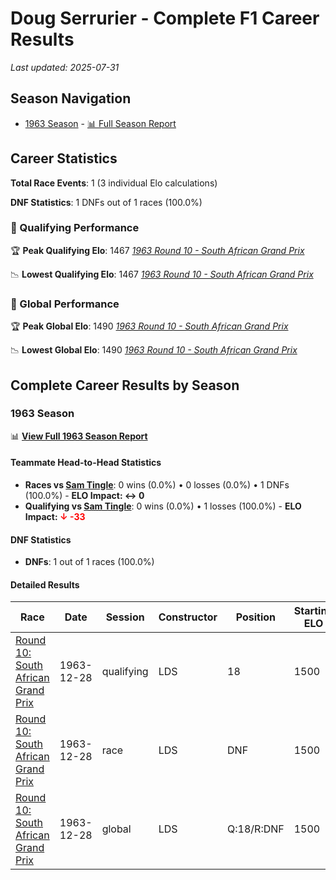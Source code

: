 # Doug Serrurier - Complete F1 Career Results

*Last updated: 2025-07-31*

## Season Navigation

- [1963 Season](#1963-season) - [📊 Full Season Report](../seasons/1963-season-report)

## Career Statistics

**Total Race Events**: 1 (3 individual Elo calculations)

**DNF Statistics**: 1 DNFs out of 1 races (100.0%)

### 🏁 Qualifying Performance

🏆 **Peak Qualifying Elo**: 1467
   *[1963 Round 10 - South African Grand Prix](../seasons/1963-season-report#round-10-south-african-grand-prix)*

📉 **Lowest Qualifying Elo**: 1467
   *[1963 Round 10 - South African Grand Prix](../seasons/1963-season-report#round-10-south-african-grand-prix)*

### 🌟 Global Performance

🏆 **Peak Global Elo**: 1490
   *[1963 Round 10 - South African Grand Prix](../seasons/1963-season-report#round-10-south-african-grand-prix)*

📉 **Lowest Global Elo**: 1490
   *[1963 Round 10 - South African Grand Prix](../seasons/1963-season-report#round-10-south-african-grand-prix)*


## Complete Career Results by Season

### 1963 Season

📊 **[View Full 1963 Season Report](../seasons/1963-season-report)**

#### Teammate Head-to-Head Statistics

- **Races vs [Sam Tingle](sam-tingle)**: 0 wins (0.0%) • 0 losses (0.0%) • 1 DNFs (100.0%) - **ELO Impact: ↔ 0**
- **Qualifying vs [Sam Tingle](sam-tingle)**: 0 wins (0.0%) • 1 losses (100.0%) - **ELO Impact: **<span style="color: red;">↓ -33</span>****

#### DNF Statistics

- **DNFs**: 1 out of 1 races (100.0%)

#### Detailed Results

| Race | Date | Session | Constructor | Position | Starting ELO | ELO Change | Final ELO | Teammate |
|------|------|---------|-------------|----------|--------------|------------|-----------|----------|
| [Round 10: South African Grand Prix](../seasons/1963-season-report#round-10-south-african-grand-prix) | 1963-12-28 | qualifying | LDS | 18 | 1500 | -33 | 1467 | [Sam Tingle](sam-tingle) |
| [Round 10: South African Grand Prix](../seasons/1963-season-report#round-10-south-african-grand-prix) | 1963-12-28 | race | LDS | DNF | 1500 | N/A | 1500 | [Sam Tingle](sam-tingle) |
| [Round 10: South African Grand Prix](../seasons/1963-season-report#round-10-south-african-grand-prix) | 1963-12-28 | global | LDS | Q:18/R:DNF | 1500 | -10 | 1490 | [Sam Tingle](sam-tingle) |

